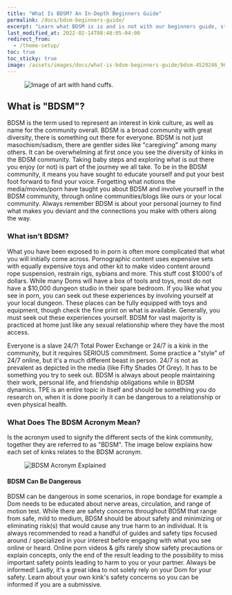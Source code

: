 ```yaml
---
title: "What Is BDSM? An In-Depth Beginners Guide"
permalink: /docs/bdsm-beginners-guide/
excerpt: "Learn what BDSM is is and is not with our beginners guide, start here and journey fourth!"
last_modified_at: 2022-02-14T08:48:05-04:00
redirect_from:
  - /theme-setup/
toc: true 
toc_sticky: true
image: /assets/images/docs/what-is-bdsm-beginners-guide/bdsm-4529246_960_720.jpg
---
```


<figure>
  <img src="{{ '/assets/images/docs/what-is-bdsm-beginners-guide/bdsm-4529246_960_720.jpg' | relative_url }}" alt="Image of art with hand cuffs.">
</figure>

## What is "BDSM"?
BDSM is the term used to represent an interest in kink culture, as well as name for the community overall. BDSM is a broad community with great diversity, there is something out there for everyone. BDSM is not just masochism/sadism, there are gentler sides like "caregiving" among many others. It can be overwhelming at first once you see the diversity of kinks in the BDSM community. Taking baby steps and exploring what is out there you enjoy (or not) is part of the journey we all take. To be in the BDSM community, it means you have sought to educate yourself and put your best foot forward to find your voice. Forgetting what notions the media/movies/porn have taught you about BDSM and involve yourself in the BDSM community, through online communities/blogs like ours or your local community. Always remember BDSM is about your personal journey to find what makes you deviant and the connections you make with others along the way.

### What isn’t BDSM?
What you have been exposed to in porn is often more complicated that what you will initially come across. Pornographic content uses expensive sets with equally expensive toys and other kit to make video content around rope suspension, restrain rigs, sybians and more. This stuff cost $1000's of dollars. While many Doms will have a box of tools and toys, most do not have a $10,000 dungeon studio in their spare bedroom. If you like what you see in porn, you can seek out these experiences by involving yourself at your local dungeon. These places can be fully equipped with toys and equipment, though check the fine print on what is available. Generally, you must seek out these experiences yourself. BDSM for vast majority is practiced at home just like any sexual relationship where they have the most access.

Everyone is a slave 24/7! Total Power Exchange or 24/7 is a kink in the community, but it requires SERIOUS commitment. Some practice a "style" of 24/7 online, but it's a much different beast in person. 24/7 is not as prevalent as depicted in the media (like Fifty Shades Of Grey). It has to be something you try to seek out. BDSM is always about people maintaining their work, personal life, and friendship obligations while in BDSM dynamics. TPE is an entire topic in itself and should be something you do research on, when it is done poorly it can be dangerous to a relationship or even physical health.

### What Does The BDSM Acronym Mean?
Is the acronym used to signify the different sects of the kink community, together they are referred to as "BDSM". The image below explains how each set of kinks relates to the BDSM acronym.

<figure>
  <img src="{{ '/assets/images/doc-BDSM-acronym.png' | relative_url }}" alt="BDSM Acronym Explained">
</figure>

#### BDSM Can Be Dangerous
BDSM can be dangerous in some scenarios, in rope bondage for example a Dom needs to be educated about nerve areas, circulation, and range of motion test. While there are safety concerns throughout BDSM that range from safe, mild to medium, BDSM should be about safety and minimizing or eliminating risk(s) that would cause any true harm to an individual. It is always recommended to read a handful of guides and safety tips focused around / specialized in your interest before engaging with what you see online or heard. Online porn videos & gifs rarely show safety precautions or explain concepts, only the end of the result leading to the possibility to miss important safety points leading to harm to you or your partner. Always be informed! Lastly, it's a great idea to not solely rely on your Dom for your safety. Learn about your own kink's safety concerns so you can be informed if you are a submissive.